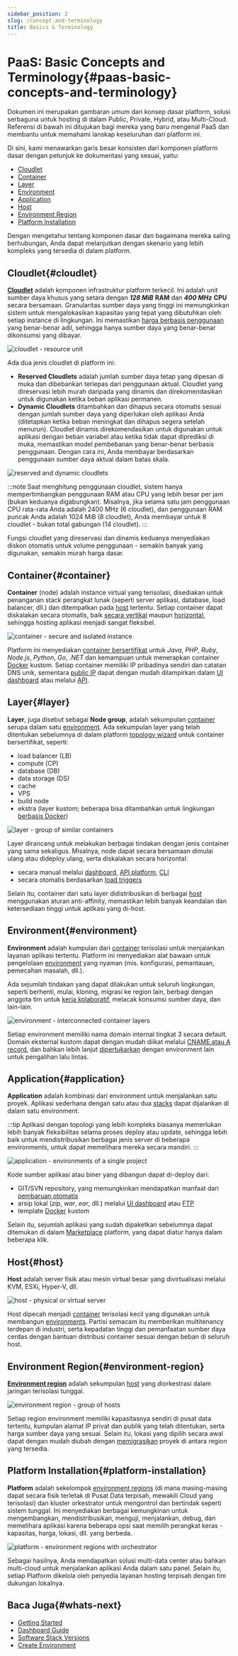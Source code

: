 ```yaml
---
sidebar_position: 2
slug: /concept-and-terminology
title: Basics & Terminology
---
```

# PaaS: Basic Concepts and Terminology{#paas-basic-concepts-and-terminology}

Dokumen ini merupakan gambaran umum dari konsep dasar platform, solusi serbaguna untuk hosting di dalam Public, Private, Hybrid, atau Multi-Cloud. Referensi di bawah ini ditujukan bagi mereka yang baru mengenal PaaS dan membantu untuk memahami lanskap keseluruhan dari platform ini.

Di sini, kami menawarkan garis besar konsisten dari komponen platform dasar dengan petunjuk ke dokumentasi yang sesuai, yaitu:

  * [Cloudlet](#cloudlet)
  * [Container](#container)
  * [Layer](#layer)
  * [Environment](#environment)
  * [Application](#application)
  * [Host](#host)
  * [Environment Region](#environment-region)
  * [Platform Installation](#platform-installation)

Dengan mengetahui tentang komponen dasar dan bagaimana mereka saling berhubungan, Anda dapat melanjutkan dengan skenario yang lebih kompleks yang tersedia di dalam platform.

## Cloudlet{#cloudlet}

**[Cloudlet](<https://docs.dewacloud.com/docs/concept-and-terminology/#cloudlet>)** adalah komponen infrastruktur platform terkecil. Ini adalah unit sumber daya khusus yang setara dengan _**128 MiB**_ **RAM** dan _**400 MHz**_ **CPU** secara bersamaan. Granularitas sumber daya yang tinggi ini memungkinkan sistem untuk mengalokasikan kapasitas yang tepat yang dibutuhkan oleh setiap instance di lingkungan. Ini memastikan [harga berbasis penggunaan](<https://docs.dewacloud.com/docs/pricing-model/>) yang benar-benar adil, sehingga hanya sumber daya yang benar-benar dikonsumsi yang dibayar.

<img src="https://assets.dewacloud.com/dewacloud-docs/platform-overview/basics-terminology/01-cloudlet-resource-unit.png" alt="cloudlet - resource unit" max-width="100%"/>

Ada dua jenis cloudlet di platform ini:

  * **Reserved Cloudlets** adalah jumlah sumber daya tetap yang dipesan di muka dan dibebankan terlepas dari penggunaan aktual. Cloudlet yang direservasi lebih murah daripada yang dinamis dan direkomendasikan untuk digunakan ketika beban aplikasi permanen.
  * **Dynamic Cloudlets** ditambahkan dan dihapus secara otomatis sesuai dengan jumlah sumber daya yang diperlukan oleh aplikasi Anda (ditetapkan ketika beban meningkat dan dihapus segera setelah menurun). Cloudlet dinamis direkomendasikan untuk digunakan untuk aplikasi dengan beban variabel atau ketika tidak dapat diprediksi di muka, memastikan model pembebanan yang benar-benar berbasis penggunaan. Dengan cara ini, Anda membayar berdasarkan penggunaan sumber daya aktual dalam batas skala.

<img src="https://assets.dewacloud.com/dewacloud-docs/platform-overview/basics-terminology/02-reserved-and-dynamic-cloudlets.png" alt="reserved and dynamic cloudlets" max-width="100%"/>

:::note
Saat menghitung penggunaan cloudlet, sistem hanya mempertimbangkan penggunaan RAM atau CPU yang lebih besar per jam (bukan keduanya digabungkan). Misalnya, jika selama satu jam penggunaan CPU rata-rata Anda adalah 2400 MHz (6 cloudlet), dan penggunaan RAM puncak Anda adalah 1024 MiB (8 cloudlet), Anda membayar untuk 8 cloudlet - bukan total gabungan (14 cloudlet).
:::

Fungsi cloudlet yang direservasi dan dinamis keduanya menyediakan diskon otomatis untuk volume penggunaan - semakin banyak yang digunakan, semakin murah harga dasar.

## Container{#container}

**Container** (node) adalah instance virtual yang terisolasi, disediakan untuk penanganan stack perangkat lunak (seperti server aplikasi, database, load balancer, dll.) dan ditempatkan pada [host](#host) tertentu. Setiap container dapat diskalakan secara otomatis, baik [secara vertikal](<https://docs.dewacloud.com/docs/automatic-vertical-scaling/>) maupun [horizontal](<https://docs.dewacloud.com/docs/automatic-horizontal-scaling/>), sehingga hosting aplikasi menjadi sangat fleksibel.

<img src="https://assets.dewacloud.com/dewacloud-docs/platform-overview/basics-terminology/03-container-secure-and-isolated-instance.png" alt="container - secure and isolated instance" max-width="100%"/>

Platform ini menyediakan [container bersertifikat](<https://docs.dewacloud.com/docs/software-stacks-versions/>) untuk _Java_, _PHP_, _Ruby_, _Node.js_, _Python_, _Go_, _.NET_ dan kemampuan untuk menerapkan container [Docker](<https://docs.dewacloud.com/docs/container-types/>) kustom. Setiap container memiliki IP pribadinya sendiri dan catatan DNS unik, sementara [public IP](<https://docs.dewacloud.com/docs/public-ip/>) dapat dengan mudah dilampirkan dalam [UI dashboard](<https://docs.dewacloud.com/docs/dashboard-guide/>) atau melalui [API](<https://docs.dewacloud.com/docs/api-overview/>).

## Layer{#layer}

**Layer**, juga disebut sebagai **Node group**, adalah sekumpulan [container](#container) serupa dalam satu [environment](#environment). Ada sekumpulan layer yang telah ditentukan sebelumnya di dalam platform [topology wizard](<https://docs.dewacloud.com/docs/setting-up-environment/>) untuk container bersertifikat, seperti:

  * load balancer (LB)
  * compute (CP)
  * database (DB)
  * data storage (DS)
  * cache
  * VPS
  * build node
  * ekstra (layer kustom; beberapa bisa ditambahkan untuk lingkungan [berbasis Docker](<https://docs.dewacloud.com/docs/container-types/>))

<img src="https://assets.dewacloud.com/dewacloud-docs/platform-overview/basics-terminology/04-layer-group-of-similar-containers.png" alt="layer - group of similar containers" max-width="100%"/>

Layer dirancang untuk melakukan berbagai tindakan dengan jenis container yang sama sekaligus. Misalnya, node dapat secara bersamaan dimulai ulang atau dideploy ulang, serta diskalakan secara horizontal:

  * secara manual melalui [dashboard](<https://docs.dewacloud.com/docs/dashboard-guide/>), [API platform](<https://docs.dewacloud.com/docs/api-overview/>), [CLI](<https://docs.dewacloud.com/docs/cli/>)
  * secara otomatis berdasarkan [load triggers](<https://docs.dewacloud.com/docs/automatic-horizontal-scaling/>)

Selain itu, container dari satu layer didistribusikan di berbagai [host](#host) menggunakan aturan anti-affinity, memastikan lebih banyak keandalan dan ketersediaan tinggi untuk aplikasi yang di-host.

## Environment{#environment}

**Environment** adalah kumpulan dari [container](#container) terisolasi untuk menjalankan layanan aplikasi tertentu. Platform ini menyediakan alat bawaan untuk pengelolaan [environment](<https://docs.dewacloud.com/docs/setting-up-environment/>) yang nyaman (mis. konfigurasi, pemantauan, pemecahan masalah, dll.).

Ada sejumlah tindakan yang dapat dilakukan untuk seluruh lingkungan, seperti berhenti, mulai, kloning, migrasi ke region lain, berbagi dengan anggota tim untuk [kerja kolaboratif](<https://docs.dewacloud.com/docs/share-environment/>), melacak konsumsi sumber daya, dan lain-lain.

<img src="https://assets.dewacloud.com/dewacloud-docs/platform-overview/basics-terminology/05-environment-interconnected-container-layers.png" alt="environment - interconnected container layers" max-width="100%"/>

Setiap environment memiliki nama domain internal tingkat 3 secara default. Domain eksternal kustom dapat dengan mudah diikat melalui [CNAME atau A record](<https://docs.dewacloud.com/docs/custom-domains/>), dan bahkan lebih lanjut [dipertukarkan](<https://docs.dewacloud.com/docs/swap-domains/>) dengan environment lain untuk pengalihan lalu lintas.

## Application{#application}

**Application** adalah kombinasi dari environment untuk menjalankan satu proyek. Aplikasi sederhana dengan satu atau dua [stacks](<https://docs.dewacloud.com/docs/software-stacks-versions/>) dapat dijalankan di dalam satu environment.

:::tip
Aplikasi dengan topologi yang lebih kompleks biasanya memerlukan lebih banyak fleksibilitas selama proses deploy atau update, sehingga lebih baik untuk mendistribusikan berbagai jenis server di beberapa environments, untuk dapat memelihara mereka secara mandiri.
:::

<img src="https://assets.dewacloud.com/dewacloud-docs/platform-overview/basics-terminology/06-application-environments-of-a-single-project.png" alt="application - environments of a single project" max-width="100%"/>

Kode sumber aplikasi atau biner yang dibangun dapat di-deploy dari:

  * GIT/SVN repository, yang memungkinkan mendapatkan manfaat dari [pembaruan otomatis](<https://docs.dewacloud.com/docs/git-svn-auto-deploy/>)
  * arsip lokal (_zip_, _war_, _ear_, dll.) melalui [UI dashboard](<https://docs.dewacloud.com/docs/dashboard-guide/>) atau [FTP](<https://docs.dewacloud.com/docs/ftp-ftps-support/>)
  * template [Docker](<https://docs.dewacloud.com/docs/container-types/>) kustom

Selain itu, sejumlah aplikasi yang sudah dipaketkan sebelumnya dapat ditemukan di dalam [Marketplace](<https://docs.dewacloud.com/docs/marketplace/>) platform, yang dapat diatur hanya dalam beberapa klik.

## Host{#host}

**Host** adalah server fisik atau mesin virtual besar yang divirtualisasi melalui KVM, ESXi, Hyper-V, dll.

<img src="https://assets.dewacloud.com/dewacloud-docs/platform-overview/basics-terminology/07-host-physical-or-virtual-server.png" alt="host - physical or virtual server" max-width="100%"/>

Host dipecah menjadi [container](#container) terisolasi kecil yang digunakan untuk membangun [environments](#environment). Partisi semacam itu memberikan multitenancy terdepan di industri, serta kepadatan tinggi dan pemanfaatan sumber daya cerdas dengan bantuan distribusi container sesuai dengan beban di seluruh host.

## Environment Region{#environment-region}

**[Environment region](<https://docs.dewacloud.com/docs/environment-regions/>)** adalah sekumpulan [host](#host) yang diorkestrasi dalam jaringan terisolasi tunggal.

<img src="https://assets.dewacloud.com/dewacloud-docs/platform-overview/basics-terminology/08-environment-region-hosts-group.png" alt="environment region - group of hosts" max-width="100%"/>

Setiap region environment memiliki kapasitasnya sendiri di pusat data tertentu, kumpulan alamat IP privat dan publik yang telah ditentukan, serta harga sumber daya yang sesuai. Selain itu, lokasi yang dipilih secara awal dapat dengan mudah diubah dengan [memigrasikan](<https://docs.dewacloud.com/docs/environment-regions-migration/>) proyek di antara region yang tersedia.

## Platform Installation{#platform-installation}

**Platform** adalah sekelompok [environment regions](#environment-region) (di mana masing-masing dapat secara fisik terletak di Pusat Data terpisah, mewakili Cloud yang terisolasi) dan kluster orkestrator untuk mengontrol dan bertindak seperti sistem tunggal. Ini menyediakan berbagai kemungkinan untuk mengembangkan, mendistribusikan, menguji, menjalankan, debug, dan memelihara aplikasi karena beberapa opsi saat memilih perangkat keras - kapasitas, harga, lokasi, dll. yang berbeda.

<img src="https://assets.dewacloud.com/dewacloud-docs/platform-overview/basics-terminology/09-platform-orchestrator-environment-regions.png" alt="platform - environment regions with orchestrator" max-width="100%"/>

Sebagai hasilnya, Anda mendapatkan solusi multi-data center atau bahkan multi-cloud untuk menjalankan aplikasi Anda dalam satu panel. Selain itu, setiap Platform dikelola oleh penyedia layanan hosting terpisah dengan tim dukungan lokalnya.

## Baca Juga{#whats-next}

  * [Getting Started](<https://docs.dewacloud.com/docs/getting-started/>)
  * [Dashboard Guide](<https://docs.dewacloud.com/docs/dashboard-guide/>)
  * [Software Stack Versions](<https://docs.dewacloud.com/docs/software-stacks-versions/>)
  * [Create Environment](<https://docs.dewacloud.com/docs/setting-up-environment/>)